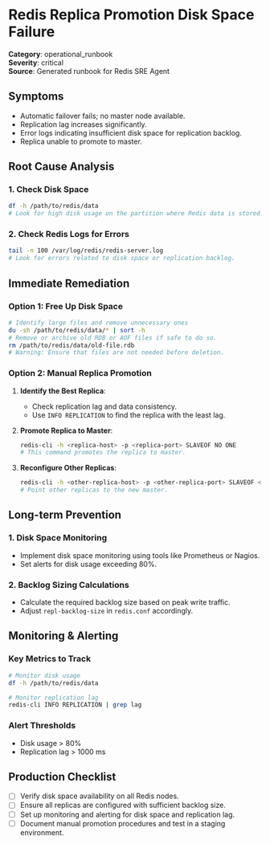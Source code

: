# Redis Replica Promotion Disk Space Failure

**Category**: operational_runbook  
**Severity**: critical  
**Source**: Generated runbook for Redis SRE Agent

## Symptoms
- Automatic failover fails; no master node available.
- Replication lag increases significantly.
- Error logs indicating insufficient disk space for replication backlog.
- Replica unable to promote to master.

## Root Cause Analysis

### 1. Check Disk Space
```bash
df -h /path/to/redis/data
# Look for high disk usage on the partition where Redis data is stored.
```

### 2. Check Redis Logs for Errors
```bash
tail -n 100 /var/log/redis/redis-server.log
# Look for errors related to disk space or replication backlog.
```

## Immediate Remediation

### Option 1: Free Up Disk Space
```bash
# Identify large files and remove unnecessary ones
du -sh /path/to/redis/data/* | sort -h
# Remove or archive old RDB or AOF files if safe to do so.
rm /path/to/redis/data/old-file.rdb
# Warning: Ensure that files are not needed before deletion.
```

### Option 2: Manual Replica Promotion
1. **Identify the Best Replica**:
   - Check replication lag and data consistency.
   - Use `INFO REPLICATION` to find the replica with the least lag.

2. **Promote Replica to Master**:
   ```bash
   redis-cli -h <replica-host> -p <replica-port> SLAVEOF NO ONE
   # This command promotes the replica to master.
   ```

3. **Reconfigure Other Replicas**:
   ```bash
   redis-cli -h <other-replica-host> -p <other-replica-port> SLAVEOF <new-master-ip> <new-master-port>
   # Point other replicas to the new master.
   ```

## Long-term Prevention

### 1. Disk Space Monitoring
- Implement disk space monitoring using tools like Prometheus or Nagios.
- Set alerts for disk usage exceeding 80%.

### 2. Backlog Sizing Calculations
- Calculate the required backlog size based on peak write traffic.
- Adjust `repl-backlog-size` in `redis.conf` accordingly.

## Monitoring & Alerting

### Key Metrics to Track
```bash
# Monitor disk usage
df -h /path/to/redis/data

# Monitor replication lag
redis-cli INFO REPLICATION | grep lag
```

### Alert Thresholds
- Disk usage > 80%
- Replication lag > 1000 ms

## Production Checklist
- [ ] Verify disk space availability on all Redis nodes.
- [ ] Ensure all replicas are configured with sufficient backlog size.
- [ ] Set up monitoring and alerting for disk space and replication lag.
- [ ] Document manual promotion procedures and test in a staging environment.